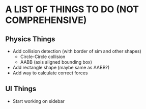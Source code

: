 # A LIST OF THINGS TO DO (NOT COMPREHENSIVE)

## Physics Things
- Add collision detection (with border of sim and other shapes)
  - Circle-Circle collision
  - AABB (axis aligned bounding box)
- Add rectangle shape (maybe same as AABB?)
- Add way to calculate correct forces

## UI Things

- Start working on sidebar
